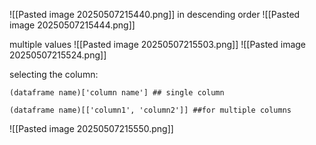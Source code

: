 ![[Pasted image 20250507215440.png]]
in descending order
![[Pasted image 20250507215444.png]]

multiple values
![[Pasted image 20250507215503.png]]
![[Pasted image 20250507215524.png]]

selecting the column:
```
(dataframe name)['column name'] ## single column 

(dataframe name)[['column1', 'column2']] ##for multiple columns

```
![[Pasted image 20250507215550.png]]
